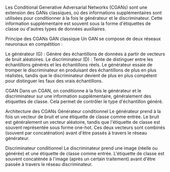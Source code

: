 Les Conditional Generative Adversarial Networks (CGANs) sont une extension des GANs classiques, où des informations supplémentaires sont utilisées pour conditionner à la fois le générateur et le discriminateur. Cette information supplémentaire est souvent sous la forme d'étiquettes de classe ou d'autres types de données auxiliaires.

Principe des CGANs
GAN classique
Un GAN se compose de deux réseaux neuronaux en compétition :

Le générateur (G) : Génère des échantillons de données à partir de vecteurs de bruit aléatoires.
Le discriminateur (D) : Tente de distinguer entre les échantillons générés et les échantillons réels.
Le générateur essaie de tromper le discriminateur en produisant des échantillons de plus en plus réalistes, tandis que le discriminateur devient de plus en plus compétent pour distinguer les faux des vrais échantillons.

CGAN
Dans un CGAN, on conditionne à la fois le générateur et le discriminateur sur une information supplémentaire, généralement des étiquettes de classe. Cela permet de contrôler le type d'échantillon généré.

Architecture des CGANs
Générateur conditionnel
Le générateur prend à la fois un vecteur de bruit et une étiquette de classe comme entrée. Le bruit est généralement un vecteur aléatoire, tandis que l'étiquette de classe est souvent représentée sous forme one-hot. Ces deux vecteurs sont combinés (souvent par concaténation) avant d'être passés à travers le réseau générateur.

Discriminateur conditionnel
Le discriminateur prend une image (réelle ou générée) et une étiquette de classe comme entrée. L'étiquette de classe est souvent concaténée à l'image (après un certain traitement) avant d'être passée à travers le réseau discriminateur.
